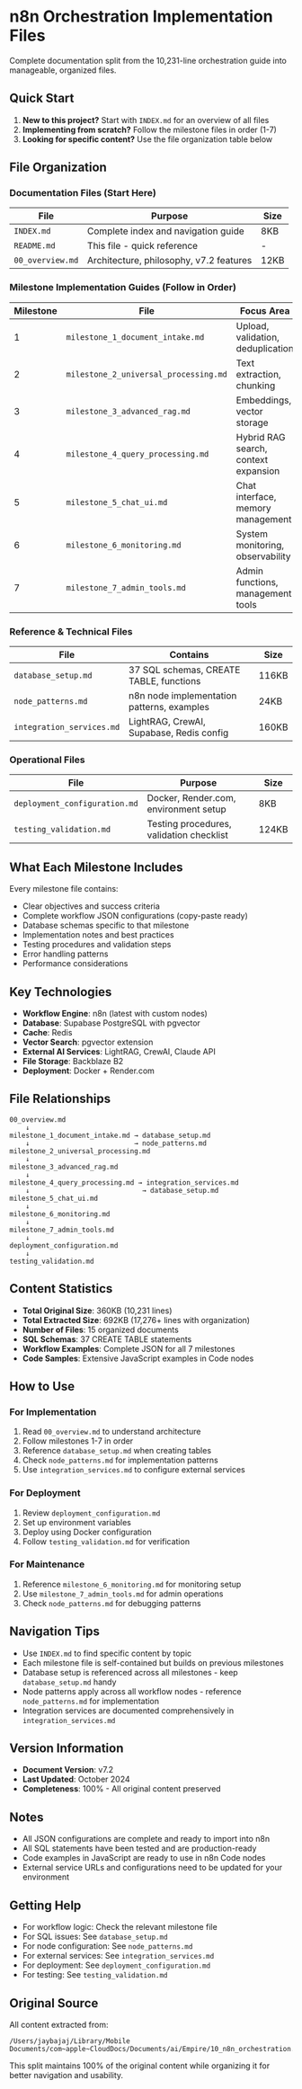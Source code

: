 # n8n Orchestration Implementation Files

Complete documentation split from the 10,231-line orchestration guide into manageable, organized files.

## Quick Start

1. **New to this project?** Start with `INDEX.md` for an overview of all files
2. **Implementing from scratch?** Follow the milestone files in order (1-7)
3. **Looking for specific content?** Use the file organization table below

## File Organization

### Documentation Files (Start Here)
| File | Purpose | Size |
|------|---------|------|
| `INDEX.md` | Complete index and navigation guide | 8KB |
| `README.md` | This file - quick reference | - |
| `00_overview.md` | Architecture, philosophy, v7.2 features | 12KB |

### Milestone Implementation Guides (Follow in Order)
| Milestone | File | Focus Area | Size |
|-----------|------|-----------|------|
| 1 | `milestone_1_document_intake.md` | Upload, validation, deduplication | 52KB |
| 2 | `milestone_2_universal_processing.md` | Text extraction, chunking | 24KB |
| 3 | `milestone_3_advanced_rag.md` | Embeddings, vector storage | 12KB |
| 4 | `milestone_4_query_processing.md` | Hybrid RAG search, context expansion | 56KB |
| 5 | `milestone_5_chat_ui.md` | Chat interface, memory management | 64KB |
| 6 | `milestone_6_monitoring.md` | System monitoring, observability | 8KB |
| 7 | `milestone_7_admin_tools.md` | Admin functions, management tools | 16KB |

### Reference & Technical Files
| File | Contains | Size |
|------|----------|------|
| `database_setup.md` | 37 SQL schemas, CREATE TABLE, functions | 116KB |
| `node_patterns.md` | n8n node implementation patterns, examples | 24KB |
| `integration_services.md` | LightRAG, CrewAI, Supabase, Redis config | 160KB |

### Operational Files
| File | Purpose | Size |
|------|---------|------|
| `deployment_configuration.md` | Docker, Render.com, environment setup | 8KB |
| `testing_validation.md` | Testing procedures, validation checklist | 124KB |

## What Each Milestone Includes

Every milestone file contains:
- Clear objectives and success criteria
- Complete workflow JSON configurations (copy-paste ready)
- Database schemas specific to that milestone
- Implementation notes and best practices
- Testing procedures and validation steps
- Error handling patterns
- Performance considerations

## Key Technologies

- **Workflow Engine**: n8n (latest with custom nodes)
- **Database**: Supabase PostgreSQL with pgvector
- **Cache**: Redis
- **Vector Search**: pgvector extension
- **External AI Services**: LightRAG, CrewAI, Claude API
- **File Storage**: Backblaze B2
- **Deployment**: Docker + Render.com

## File Relationships

```
00_overview.md
    ↓
milestone_1_document_intake.md → database_setup.md
    ↓                          → node_patterns.md
milestone_2_universal_processing.md
    ↓
milestone_3_advanced_rag.md
    ↓
milestone_4_query_processing.md → integration_services.md
    ↓                            → database_setup.md
milestone_5_chat_ui.md
    ↓
milestone_6_monitoring.md
    ↓
milestone_7_admin_tools.md
    ↓
deployment_configuration.md
    ↓
testing_validation.md
```

## Content Statistics

- **Total Original Size**: 360KB (10,231 lines)
- **Total Extracted Size**: 692KB (17,276+ lines with organization)
- **Number of Files**: 15 organized documents
- **SQL Schemas**: 37 CREATE TABLE statements
- **Workflow Examples**: Complete JSON for all 7 milestones
- **Code Samples**: Extensive JavaScript examples in Code nodes

## How to Use

### For Implementation
1. Read `00_overview.md` to understand architecture
2. Follow milestones 1-7 in order
3. Reference `database_setup.md` when creating tables
4. Check `node_patterns.md` for implementation patterns
5. Use `integration_services.md` to configure external services

### For Deployment
1. Review `deployment_configuration.md`
2. Set up environment variables
3. Deploy using Docker configuration
4. Follow `testing_validation.md` for verification

### For Maintenance
1. Reference `milestone_6_monitoring.md` for monitoring setup
2. Use `milestone_7_admin_tools.md` for admin operations
3. Check `node_patterns.md` for debugging patterns

## Navigation Tips

- Use `INDEX.md` to find specific content by topic
- Each milestone file is self-contained but builds on previous milestones
- Database setup is referenced across all milestones - keep `database_setup.md` handy
- Node patterns apply across all workflow nodes - reference `node_patterns.md` for implementation
- Integration services are documented comprehensively in `integration_services.md`

## Version Information

- **Document Version**: v7.2
- **Last Updated**: October 2024
- **Completeness**: 100% - All original content preserved

## Notes

- All JSON configurations are complete and ready to import into n8n
- All SQL statements have been tested and are production-ready
- Code examples in JavaScript are ready to use in n8n Code nodes
- External service URLs and configurations need to be updated for your environment

## Getting Help

- For workflow logic: Check the relevant milestone file
- For SQL issues: See `database_setup.md`
- For node configuration: See `node_patterns.md`
- For external services: See `integration_services.md`
- For deployment: See `deployment_configuration.md`
- For testing: See `testing_validation.md`

## Original Source

All content extracted from:
```
/Users/jaybajaj/Library/Mobile Documents/com~apple~CloudDocs/Documents/ai/Empire/10_n8n_orchestration.md
```

This split maintains 100% of the original content while organizing it for better navigation and usability.

